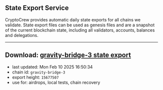 ## State Export Service
CryptoCrew provides automatic daily state exports for all chains we validate. State export files can be used as genesis files and are a snapshot of the current blockchain state, including all validators, accounts, balances and delegations.

---
**Download: [gravity-bridge-3 state export](https://dl-eu2.ccvalidators.com/SERVICE/gravitybridge/gravity-bridge-3_export_15677507.json)**
---

- last updated: Mon Feb 10 2025 16:50:34
- chain id: `gravity-bridge-3`
- export height: `15677507`
- use for: airdrops, local tests, chain recovery
